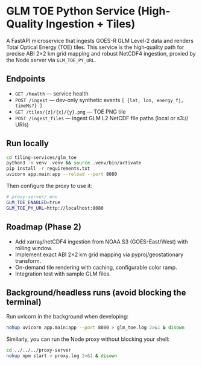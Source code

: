 # GLM TOE Python Service (High-Quality Ingestion + Tiles)

A FastAPI microservice that ingests GOES-R GLM Level-2 data and renders Total Optical Energy (TOE) tiles. This service is the high‑quality path for precise ABI 2×2 km grid mapping and robust NetCDF4 ingestion, proxied by the Node server via `GLM_TOE_PY_URL`.

## Endpoints

- `GET /health` — service health
- `POST /ingest` — dev-only synthetic events `[ {lat, lon, energy_fj, timeMs?} ]`
- `GET /tiles/{z}/{x}/{y}.png` — TOE PNG tile
- `POST /ingest_files` — ingest GLM L2 NetCDF file paths (local or s3:// URIs)

## Run locally

```bash
cd tiling-services/glm_toe
python3 -m venv .venv && source .venv/bin/activate
pip install -r requirements.txt
uvicorn app.main:app --reload --port 8080
```

Then configure the proxy to use it:

```bash
# proxy-server/.env
GLM_TOE_ENABLED=true
GLM_TOE_PY_URL=http://localhost:8080
```

## Roadmap (Phase 2)

- Add xarray/netCDF4 ingestion from NOAA S3 (GOES-East/West) with rolling window.
- Implement exact ABI 2×2 km grid mapping via pyproj/geostationary transform.
- On-demand tile rendering with caching, configurable color ramp.
- Integration test with sample GLM files.

## Background/headless runs (avoid blocking the terminal)

Run uvicorn in the background when developing:

```bash
nohup uvicorn app.main:app --port 8080 > glm_toe.log 2>&1 & disown
```

Similarly, you can run the Node proxy without blocking your shell:

```bash
cd ../../../proxy-server
nohup npm start > proxy.log 2>&1 & disown
```
